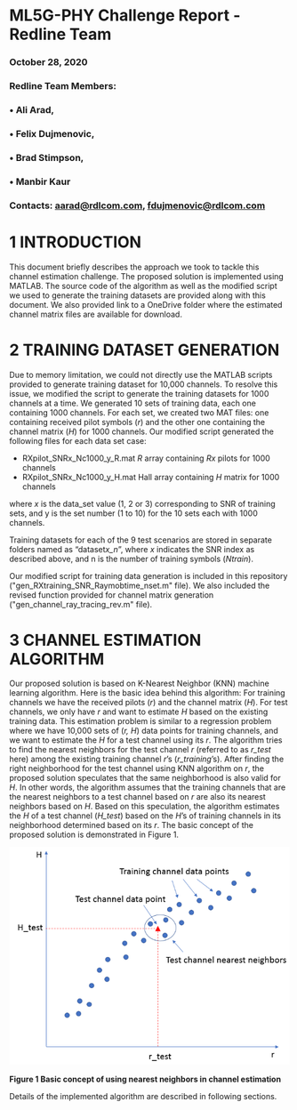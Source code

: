 # ML5G-PHY Challenge Report - Redline Team
### October 28, 2020


### Redline Team Members:
### • Ali Arad,                           
### • Felix Dujmenovic,            
### • Brad Stimpson,                   
### • Manbir Kaur               

### Contacts: aarad@rdlcom.com, fdujmenovic@rdlcom.com  



# 1	INTRODUCTION

This document briefly describes the approach we took to tackle this channel estimation challenge. The proposed solution is implemented using MATLAB. The source code of the algorithm as well as the modified script we used to generate the training datasets are provided along with this document. We also provided link to a OneDrive folder where the estimated channel matrix files are available for download.

# 2	TRAINING DATASET GENERATION

Due to memory limitation, we could not directly use the MATLAB scripts provided to generate training dataset for 10,000 channels. To resolve this issue, we modified the script to generate the training datasets for 1000 channels at a time. We generated 10 sets of training data, each one containing 1000 channels. For each set, we created two MAT files: one containing received pilot symbols (*r*) and the other one containing the channel matrix (*H*) for 1000 channels. Our modified script generated the following files for each data set case:

-	RXpilot_SNRx_Nc1000_y_R.mat	*R* array containing *Rx* pilots for 1000 channels
-	RXpilot_SNRx_Nc1000_y_H.mat	Hall array containing *H* matrix for 1000 channels

where *x* is the data_set value (1, 2 or 3) corresponding to SNR of training sets, and y is the set number (1 to 10) for the 10 sets each with 1000 channels.

Training datasets for each of the 9 test scenarios are stored in separate folders named as “dataset*x_n*”, where *x* indicates the SNR index as described above, and n is the number of training symbols (*Ntrain*).

Our modified script for training data generation is included in this repository ("gen_RXtraining_SNR_Raymobtime_nset.m" file). We also included the revised function provided for channel matrix generation ("gen_channel_ray_tracing_rev.m" file).

# 3	CHANNEL ESTIMATION ALGORITHM

Our proposed solution is based on K-Nearest Neighbor (KNN) machine learning algorithm. Here is the basic idea behind this algorithm: For training channels we have the received pilots (*r*) and the channel matrix (*H*). For test channels, we only have *r* and want to estimate *H* based on the existing training data. This estimation problem is similar to a regression problem where we have 10,000 sets of (*r, H*) data points for training channels, and we want to estimate the *H* for a test channel using its *r*. The algorithm tries to find the nearest neighbors for the test channel *r* (referred to as *r_test* here) among the existing training channel *r*’s (*r_training*’s). After finding the right neighborhood for the test channel using KNN algorithm on *r*, the proposed solution speculates that the same neighborhood is also valid for *H*. In other words, the algorithm assumes that the training channels that are the nearest neighbors to a test channel based on *r* are also its nearest neighbors based on *H*. Based on this speculation, the algorithm estimates the *H* of a test channel (*H_test*) based on the *H*’s of training channels in its neighborhood determined based on its *r*. The basic concept of the proposed solution is demonstrated in Figure 1.


![Figure 1](knn_example.png)

**Figure 1 Basic concept of using nearest neighbors in channel estimation**


Details of the implemented algorithm are described in following sections.
